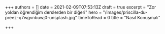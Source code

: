 +++
authors = []
date = 2021-02-09T07:53:13Z
draft = true
excerpt = "Zor yoldan öğrendiğim derslerden bir diğeri"
hero = "/images/priscilla-du-preez-q7wgvnbuwj0-unsplash.jpg"
timeToRead = 0
title = "Nasıl Konuşmalı"

+++
